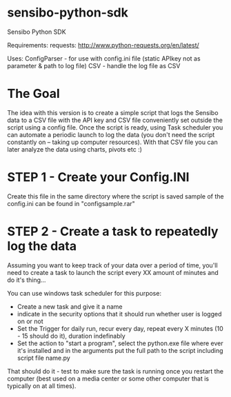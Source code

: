 # sensibo-python-sdk
Sensibo Python SDK

Requirements:
requests: http://www.python-requests.org/en/latest/

Uses:
ConfigParser - for use with config.ini file (static APIkey not as parameter & path to log file)
CSV - handle the log file as CSV

# The Goal
The idea with this version is to create a simple script that logs the Sensibo data to a CSV file with the API key and CSV file conveniently set outside the script using a config file.
Once the script is ready, using Task scheduler you can automate a periodic launch to log the data (you don't need the script constantly on – taking up computer resources).
With that CSV file you can later analyze the data using charts, pivots etc :)


# STEP 1 - Create your Config.INI 
  Create this file in the same directory where the script is saved
  sample of the config.ini can be found in "configsample.rar"


# STEP 2 - Create a task to repeatedly log the data
  Assuming you want to keep track of your data over a period of time, you'll need to create a task to launch the script every XX amount of minutes and do it's thing...
  
  You can use windows task scheduler for this purpose:
  
  * Create a new task and give it a name
  * indicate in the security options that it should run whether user is logged on or not
  * Set the Trigger for daily run, recur every day, repeat every X minutes (10 - 15 should do it), duration indefinably
  * Set the action to "start a program", select the python.exe file where ever it's installed and in the arguments put the full path to the script including script file name.py
  
That should do it - test to make sure the task is running once you restart the computer (best used on a media center or some other computer that is typically on at all times).